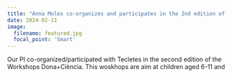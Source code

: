 ```yaml
---
title: "Anna Moles co-organizes and participates in the 2nd edition of Dona+Ciencia with Tecletes."
date: 2024-02-11
image:
  filename: featured.jpg
  focal_point: 'Smart'
---
```


Our PI co-organized/participated with Tecletes in the second edition of the Workshops Dona+Ciència. This woskhops are aim at children aged 6-11 and